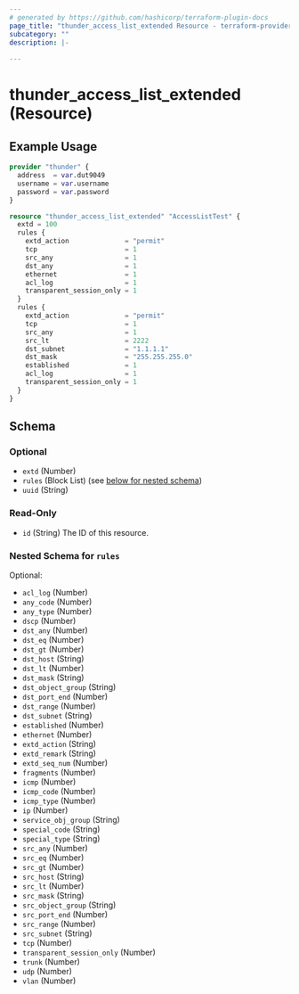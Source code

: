 ```yaml
---
# generated by https://github.com/hashicorp/terraform-plugin-docs
page_title: "thunder_access_list_extended Resource - terraform-provider-thunder"
subcategory: ""
description: |-
  
---
```


# thunder_access_list_extended (Resource)



## Example Usage

```terraform
provider "thunder" {
  address  = var.dut9049
  username = var.username
  password = var.password
}

resource "thunder_access_list_extended" "AccessListTest" {
  extd = 100
  rules {
    extd_action              = "permit"
    tcp                      = 1
    src_any                  = 1
    dst_any                  = 1
    ethernet                 = 1
    acl_log                  = 1
    transparent_session_only = 1
  }
  rules {
    extd_action              = "permit"
    tcp                      = 1
    src_any                  = 1
    src_lt                   = 2222
    dst_subnet               = "1.1.1.1"
    dst_mask                 = "255.255.255.0"
    established              = 1
    acl_log                  = 1
    transparent_session_only = 1
  }
}
```

<!-- schema generated by tfplugindocs -->
## Schema

### Optional

- `extd` (Number)
- `rules` (Block List) (see [below for nested schema](#nestedblock--rules))
- `uuid` (String)

### Read-Only

- `id` (String) The ID of this resource.

<a id="nestedblock--rules"></a>
### Nested Schema for `rules`

Optional:

- `acl_log` (Number)
- `any_code` (Number)
- `any_type` (Number)
- `dscp` (Number)
- `dst_any` (Number)
- `dst_eq` (Number)
- `dst_gt` (Number)
- `dst_host` (String)
- `dst_lt` (Number)
- `dst_mask` (String)
- `dst_object_group` (String)
- `dst_port_end` (Number)
- `dst_range` (Number)
- `dst_subnet` (String)
- `established` (Number)
- `ethernet` (Number)
- `extd_action` (String)
- `extd_remark` (String)
- `extd_seq_num` (Number)
- `fragments` (Number)
- `icmp` (Number)
- `icmp_code` (Number)
- `icmp_type` (Number)
- `ip` (Number)
- `service_obj_group` (String)
- `special_code` (String)
- `special_type` (String)
- `src_any` (Number)
- `src_eq` (Number)
- `src_gt` (Number)
- `src_host` (String)
- `src_lt` (Number)
- `src_mask` (String)
- `src_object_group` (String)
- `src_port_end` (Number)
- `src_range` (Number)
- `src_subnet` (String)
- `tcp` (Number)
- `transparent_session_only` (Number)
- `trunk` (Number)
- `udp` (Number)
- `vlan` (Number)


